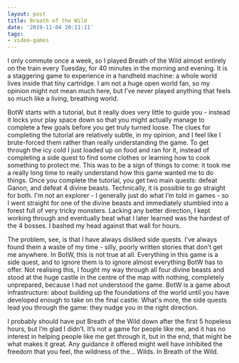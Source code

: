 ```yaml
---
layout: post
title: Breath of the Wild
date: '2019-11-04 20:11:11'
tags:
- video-games
---
```


I only commute once a week, so I played Breath of the Wild almost entirely on the train every Tuesday, for 40 minutes in the morning and evening. It is a staggering game to experience in a handheld machine: a whole world lives inside that tiny cartridge. I am not a huge open world fan, so my opinion might not mean much here, but I’ve never played anything that feels so much like a living, breathing world.

BotW starts with a tutorial, but it really does very little to guide you - instead it locks your play space down so that you might actually manage to complete a few goals before you get truly turned loose. The clues for completing the tutorial are relatively subtle, in my opinion, and I feel like I brute-forced them rather than really understanding the game. To get through the icy cold I just loaded up on food and ran for it, instead of completing a side quest to find some clothes or learning how to cook something to protect me. This was to be a sign of things to come: it took me a really long time to really understand how this game wanted me to do things. Once you complete the tutorial, you get two main quests: defeat Ganon, and defeat 4 divine beasts. Technically, it is possible to go straight for both. I'm not an explorer - I generally just do what I’m told in games - so I went straight for one of the divine beasts and immediately stumbled into a forest full of very tricky monsters. Lacking any better direction, I kept working through and eventually beat what I later learned was the hardest of the 4 bosses. I bashed my head against that wall for hours.

The problem, see, is that I have always disliked side quests. I’ve always found them a waste of my time - silly, poorly written stories that don’t get me anywhere. In BotW, this is not true at all. Everything in this game is a side quest, and to ignore them is to ignore almost everything BotW has to offer. Not realising this, I fought my way through all four divine beasts and stood at the huge castle in the centre of the map with nothing, completely unprepared, because I had not understood the game. BotW is a game about infrastructure: about building up the foundations of the world until you have developed enough to take on the final castle. What's more, the side quests lead you through the game: they nudge you in the right direction.

I probably should have put Breath of the Wild down after the first 5 hopeless hours, but I’m glad I didn’t. It’s not a game for people like me, and it has no interest in helping people like me get through it, but in the end, that might be what makes it great. Any guidance it offered might well have inhibited the freedom that you feel, the wildness of the… Wilds. In Breath of the Wild.

